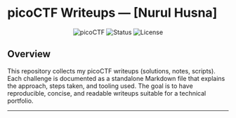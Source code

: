 # picoCTF Writeups — [Nurul Husna]

<p align="center">
  <img alt="picoCTF" src="https://img.shields.io/badge/picoCTF-Writeups-007ACC?style=for-the-badge&logo=ghost" />
  <img alt="Status" src="https://img.shields.io/badge/Status-InProgress-lightgrey?style=for-the-badge" />
  <img alt="License" src="https://img.shields.io/badge/License-MIT-blue?style=for-the-badge" />
</p>

## Overview
This repository collects my picoCTF writeups (solutions, notes, scripts). Each challenge is documented as a standalone Markdown file that explains the approach, steps taken, and tooling used. The goal is to have reproducible, concise, and readable writeups suitable for a technical portfolio.

---

